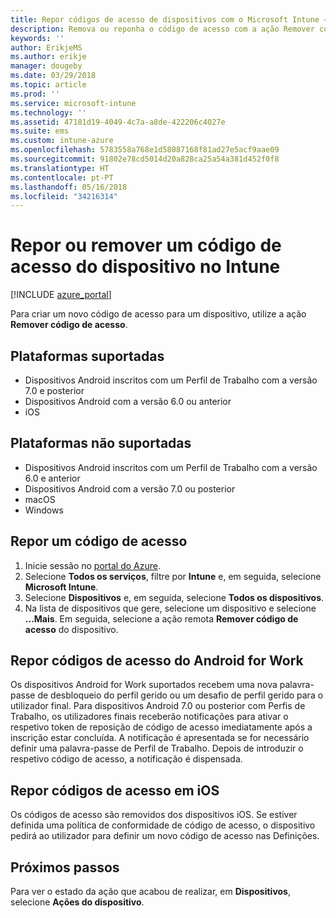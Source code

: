 ```yaml
---
title: Repor códigos de acesso de dispositivos com o Microsoft Intune – Azure | Microsoft Docs
description: Remova ou reponha o código de acesso com a ação Remover código de acesso nos dispositivos dos quais faça a gestão ou monitorização com o Intune.
keywords: ''
author: ErikjeMS
ms.author: erikje
manager: dougeby
ms.date: 03/29/2018
ms.topic: article
ms.prod: ''
ms.service: microsoft-intune
ms.technology: ''
ms.assetid: 47181d19-4049-4c7a-a8de-422206c4027e
ms.suite: ems
ms.custom: intune-azure
ms.openlocfilehash: 5783558a768e1d58087168f81ad27e5acf9aae09
ms.sourcegitcommit: 91802e78cd5014d20a828ca25a54a381d452f0f8
ms.translationtype: HT
ms.contentlocale: pt-PT
ms.lasthandoff: 05/16/2018
ms.locfileid: "34216314"
---
```

# <a name="reset-or-remove-a-device-passcode-in-intune"></a>Repor ou remover um código de acesso do dispositivo no Intune

[!INCLUDE [azure_portal](./includes/azure_portal.md)]

Para criar um novo código de acesso para um dispositivo, utilize a ação **Remover código de acesso**.

## <a name="supported-platforms"></a>Plataformas suportadas

- Dispositivos Android inscritos com um Perfil de Trabalho com a versão 7.0 e posterior
- Dispositivos Android com a versão 6.0 ou anterior
- iOS 
     
## <a name="unsupported-platforms"></a>Plataformas não suportadas

- Dispositivos Android inscritos com um Perfil de Trabalho com a versão 6.0 e anterior
- Dispositivos Android com a versão 7.0 ou posterior
- macOS
- Windows

## <a name="reset-a-passcode"></a>Repor um código de acesso

1. Inicie sessão no [portal do Azure](https://portal.azure.com).
2. Selecione **Todos os serviços**, filtre por **Intune** e, em seguida, selecione **Microsoft Intune**.
3. Selecione **Dispositivos** e, em seguida, selecione **Todos os dispositivos**.
4. Na lista de dispositivos que gere, selecione um dispositivo e selecione **…Mais**. Em seguida, selecione a ação remota **Remover código de acesso** do dispositivo.

## <a name="resetting-android-for-work-passcodes"></a>Repor códigos de acesso do Android for Work

Os dispositivos Android for Work suportados recebem uma nova palavra-passe de desbloqueio do perfil gerido ou um desafio de perfil gerido para o utilizador final. Para dispositivos Android 7.0 ou posterior com Perfis de Trabalho, os utilizadores finais receberão notificações para ativar o respetivo token de reposição de código de acesso imediatamente após a inscrição estar concluída. A notificação é apresentada se for necessário definir uma palavra-passe de Perfil de Trabalho. Depois de introduzir o respetivo código de acesso, a notificação é dispensada.

## <a name="resetting-ios-passcodes"></a>Repor códigos de acesso em iOS

Os códigos de acesso são removidos dos dispositivos iOS. Se estiver definida uma política de conformidade de código de acesso, o dispositivo pedirá ao utilizador para definir um novo código de acesso nas Definições. 

## <a name="next-steps"></a>Próximos passos

Para ver o estado da ação que acabou de realizar, em **Dispositivos**, selecione **Ações do dispositivo**.
